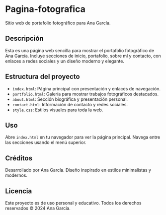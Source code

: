 # Pagina-fotografica
Sitio web de portafolio fotográfico para Ana García.

## Descripción
Esta es una página web sencilla para mostrar el portafolio fotográfico de Ana García. Incluye secciones de inicio, portafolio, sobre mí y contacto, con enlaces a redes sociales y un diseño moderno y elegante.

## Estructura del proyecto
- `index.html`: Página principal con presentación y enlaces de navegación.
- `portfolio.html`: Galería para mostrar trabajos fotográficos destacados.
- `about.html`: Sección biográfica y presentación personal.
- `contact.html`: Información de contacto y redes sociales.
- `style.css`: Estilos visuales para toda la web.

## Uso
Abre `index.html` en tu navegador para ver la página principal. Navega entre las secciones usando el menú superior.

## Créditos
Desarrollado por Ana García. Diseño inspirado en estilos minimalistas y modernos.

## Licencia
Este proyecto es de uso personal y educativo. Todos los derechos reservados © 2024 Ana García.
